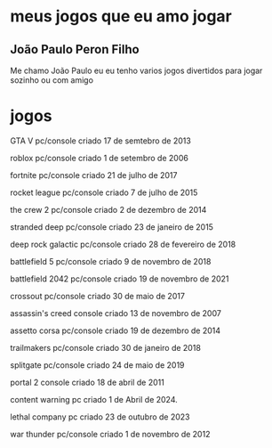 # meus jogos que eu amo jogar

## João Paulo Peron Filho

Me chamo João Paulo eu eu tenho varios jogos divertidos para jogar sozinho ou com amigo

# jogos

GTA V pc/console criado  17 de semtebro de 2013

roblox pc/console criado 1 de setembro de 2006

fortnite pc/console criado 21 de julho de 2017

rocket league pc/console criado 7 de julho de 2015

the crew 2 pc/console criado 2 de dezembro de 2014

stranded deep pc/console criado 23 de janeiro de 2015

deep rock galactic pc/console criado 28 de fevereiro de 2018

battlefield 5 pc/console criado 9 de novembro de 2018

battlefield 2042 pc/console criado 19 de novembro de 2021

crossout pc/console criado 30 de maio de 2017

assassin's creed console criado 13 de novembro de 2007

assetto corsa pc/console criado 19 de dezembro de 2014

trailmakers pc/console criado 30 de janeiro de 2018

splitgate pc/console criado 24 de maio de 2019

portal 2 console criado 18 de abril de 2011

content warning pc criado 1 de Abril de 2024.

lethal company pc criado 23 de outubro de 2023

war thunder pc/console criado 1 de novembro de 2012
